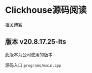 # Clickhouse源码阅读

[相关博客](https://juejin.cn/post/6966186856686419975)

## 版本 v20.8.17.25-lts

此版本为公司使用的版本

源码入口 `programs/main.cpp`



